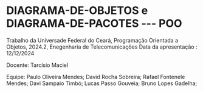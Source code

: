 # DIAGRAMA-DE-OBJETOS e DIAGRAMA-DE-PACOTES --- POO
Trabalho da Universade Federal do Ceará, Programação Orientada a Objetos, 2024.2, Enegenharia de Telecomunicações
Data da apresentação : 12/12/2024

Docente: Tarcísio Maciel

Equipe:
Paulo Oliveira Mendes;
David Rocha Sobreira;
Rafael Fontenele Mendes;
Davi Sampaio Timbó;
Lucas Passo Gouveia;
Bruno Lopes Gadelha;

